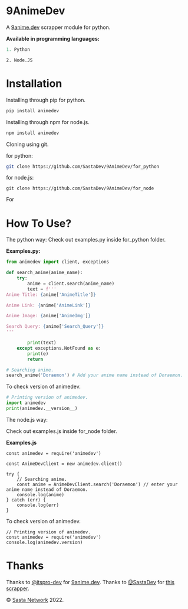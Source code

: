 # 9AnimeDev
A <a href='https://9anime.dev'>9anime.dev</a> scrapper module for python.

<b>Available in programming languages:</b>
```py
1. Python
```
```node
2. Node.JS
```

# Installation

Installing through pip for python.

```bash
pip install animedev
```

Installing through npm for node.js.
```sh
npm install animedev
```

Cloning using git.

for python:
```sh
git clone https://github.com/SastaDev/9AnimeDev/for_python
```

for node.js:
```shell
git clone https://github.com/SastaDev/9AnimeDev/for_node
```

For
# How To Use?

The python way:
Check out examples.py inside for_python folder.

<b>Examples.py:</b>
```py
from animedev import client, exceptions

def search_anime(anime_name):
    try:
        anime = client.search(anime_name)
        text = f'''
Anime Title: {anime['AnimeTitle']}

Anime Link: {anime['AnimeLink']}

Anime Image: {anime['AnimeImg']}

Search Query: {anime['Search_Query']}
'''

        print(text)
    except exceptions.NotFound as e:
        print(e)
        return

# Searching anime.
search_anime('Doraemon') # Add your anime name instead of Doraemon.
```

To check version of animedev.

```py
# Printing version of animedev.
import animedev
print(animedev.__version__)
```

The node.js way:

Check out examples.js inside for_node folder.

<b>Examples.js</b>
```node
const animedev = require('animedev')

const AnimeDevClient = new animedev.client()

try {
    // Searching anime.
    const anime = AnimeDevClient.search('Doraemon') // enter your anime name instead of Doraemon.
    console.log(anime)
} catch (err) {
    console.log(err)
}
```
To check version of animedev.

```node
// Printing version of animedev.
const animedev = require('animedev')
console.log(animedev.version)
```

# Thanks
Thanks to <a href='https://github.com/itspro-dev'>@itspro-dev</a> for <a href='https://9anime.dev'>9anime.dev</a>.
Thanks to <a href='https://github.com/SastaDev'>@SastaDev</a> for <a href='https://github.com/SastaDev/9AnimeDev'>this scrapper</a>.

© <a href='https://telegram.dog/SastaNetwork'>Sasta Network</a> 2022.
